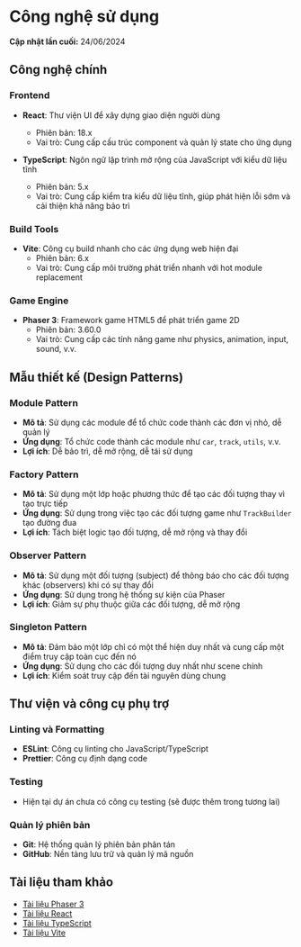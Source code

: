 # Công nghệ sử dụng

**Cập nhật lần cuối:** 24/06/2024

## Công nghệ chính

### Frontend

- **React**: Thư viện UI để xây dựng giao diện người dùng
  - Phiên bản: 18.x
  - Vai trò: Cung cấp cấu trúc component và quản lý state cho ứng dụng

- **TypeScript**: Ngôn ngữ lập trình mở rộng của JavaScript với kiểu dữ liệu tĩnh
  - Phiên bản: 5.x
  - Vai trò: Cung cấp kiểm tra kiểu dữ liệu tĩnh, giúp phát hiện lỗi sớm và cải thiện khả năng bảo trì

### Build Tools

- **Vite**: Công cụ build nhanh cho các ứng dụng web hiện đại
  - Phiên bản: 6.x
  - Vai trò: Cung cấp môi trường phát triển nhanh với hot module replacement

### Game Engine

- **Phaser 3**: Framework game HTML5 để phát triển game 2D
  - Phiên bản: 3.60.0
  - Vai trò: Cung cấp các tính năng game như physics, animation, input, sound, v.v.

## Mẫu thiết kế (Design Patterns)

### Module Pattern

- **Mô tả**: Sử dụng các module để tổ chức code thành các đơn vị nhỏ, dễ quản lý
- **Ứng dụng**: Tổ chức code thành các module như `car`, `track`, `utils`, v.v.
- **Lợi ích**: Dễ bảo trì, dễ mở rộng, dễ tái sử dụng

### Factory Pattern

- **Mô tả**: Sử dụng một lớp hoặc phương thức để tạo các đối tượng thay vì tạo trực tiếp
- **Ứng dụng**: Sử dụng trong việc tạo các đối tượng game như `TrackBuilder` tạo đường đua
- **Lợi ích**: Tách biệt logic tạo đối tượng, dễ mở rộng và thay đổi

### Observer Pattern

- **Mô tả**: Sử dụng một đối tượng (subject) để thông báo cho các đối tượng khác (observers) khi có sự thay đổi
- **Ứng dụng**: Sử dụng trong hệ thống sự kiện của Phaser
- **Lợi ích**: Giảm sự phụ thuộc giữa các đối tượng, dễ mở rộng

### Singleton Pattern

- **Mô tả**: Đảm bảo một lớp chỉ có một thể hiện duy nhất và cung cấp một điểm truy cập toàn cục đến nó
- **Ứng dụng**: Sử dụng cho các đối tượng duy nhất như scene chính
- **Lợi ích**: Kiểm soát truy cập đến tài nguyên dùng chung

## Thư viện và công cụ phụ trợ

### Linting và Formatting

- **ESLint**: Công cụ linting cho JavaScript/TypeScript
- **Prettier**: Công cụ định dạng code

### Testing

- Hiện tại dự án chưa có công cụ testing (sẽ được thêm trong tương lai)

### Quản lý phiên bản

- **Git**: Hệ thống quản lý phiên bản phân tán
- **GitHub**: Nền tảng lưu trữ và quản lý mã nguồn

## Tài liệu tham khảo

- [Tài liệu Phaser 3](https://photonstorm.github.io/phaser3-docs/)
- [Tài liệu React](https://reactjs.org/docs/getting-started.html)
- [Tài liệu TypeScript](https://www.typescriptlang.org/docs/)
- [Tài liệu Vite](https://vitejs.dev/guide/)
